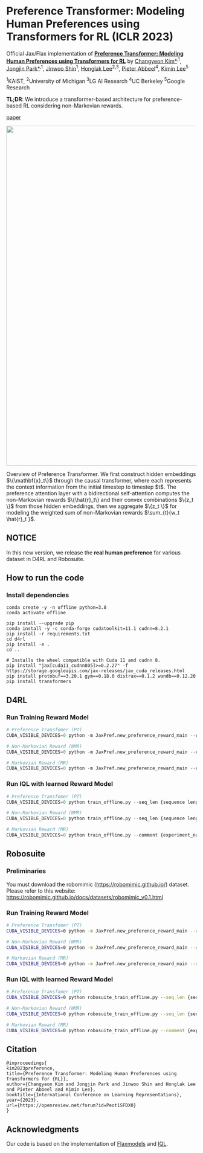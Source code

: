 # Preference Transformer: Modeling Human Preferences using Transformers for RL (ICLR 2023)

Official Jax/Flax implementation of **[Preference Transformer: Modeling Human Preferences using Transformers for RL](https://openreview.net/forum?id=Peot1SFDX0)** by [Changyeon Kim*](https://changyeon.page)<sup>,1</sup>, [Jongjin Park*](https://pjj4288.github.io/)<sup>,1</sup>, [Jinwoo Shin](https://alinlab.kaist.ac.kr/shin.html)<sup>1</sup>, [Honglak Lee](https://web.eecs.umich.edu/~honglak/)<sup>2,3</sup>, [Pieter Abbeel](http://people.eecs.berkeley.edu/~pabbeel/)<sup>4</sup>, [Kimin Lee](https://sites.google.com/view/kiminlee)<sup>5</sup>

<sup>1</sup>KAIST, <sup>2</sup>University of Michigan <sup>3</sup>LG AI Research <sup>4</sup>UC Berkeley <sup>5</sup>Google Research

**TL;DR**: We introduce a transformer-based architecture for preference-based RL considering non-Markovian rewards.

[paper](https://openreview.net/pdf?id=Peot1SFDX0)

<p align="center">
    <img src=figures/arch.png width="900"> 
</p>
Overview of Preference Transformer. We first construct hidden embeddings $\{\mathbf{x}_t\}$ through the causal transformer, where each represents the context information from the initial timestep to timestep $t$. The preference attention layer with a bidirectional self-attention computes the non-Markovian rewards $\{\hat{r}_t\} and their convex combinations $\{z_t \}$ from those hidden embeddings, then we aggregate $\{z_t \}$ for modeling the weighted sum of non-Markovian rewards $\sum_{t}{w_t \hat{r}_t }$.


## NOTICE

In this new version, we release the **real human preference** for various dataset in D4RL and Robosuite.
<!-- replace the human label with the dummy label (all labels are masked with constant 1), so you can only check how our implementation works. We will publicly release the collected real human preferences. -->

## How to run the code

### Install dependencies

```
conda create -y -n offline python=3.8
conda activate offline

pip install --upgrade pip
conda install -y -c conda-forge cudatoolkit=11.1 cudnn=8.2.1
pip install -r requirements.txt
cd d4rl
pip install -e .
cd ..

# Installs the wheel compatible with Cuda 11 and cudnn 8.
pip install "jax[cuda11_cudnn805]>=0.2.27" -f https://storage.googleapis.com/jax-releases/jax_cuda_releases.html
pip install protobuf==3.20.1 gym==0.18.0 distrax==0.1.2 wandb==0.12.20
pip install transformers
```

## D4RL
### Run Training Reward Model

```python
# Preference Transfomer (PT)
CUDA_VISIBLE_DEVICES=0 python -m JaxPref.new_preference_reward_main --use_human_label True --comment {experiment_name} --transformer.embd_dim 256 --transformer.n_layer 1 --transformer.n_head 4 --env {D4RL env name} --logging.output_dir './logs/pref_reward' --batch_size 256 --num_query {number of query} --query_len 100 --n_epochs 10000 --skip_flag 0 --seed {seed} --model_type PrefTransformer

# Non-Markovian Reward (NMR)
CUDA_VISIBLE_DEVICES=0 python -m JaxPref.new_preference_reward_main --use_human_label True --comment {experiment_name} --env {D4RL env name} --logging.output_dir './logs/pref_reward' --batch_size 256 --num_query {number of query} --query_len 100 --n_epochs 10000 --skip_flag 0 --seed {seed} --model_type NMR

# Markovian Reward (MR)
CUDA_VISIBLE_DEVICES=0 python -m JaxPref.new_preference_reward_main --use_human_label True --comment {experiment_name} --env {D4RL env name} --logging.output_dir './logs/pref_reward' --batch_size 256 --num_query {number of query} --query_len 100 --n_epochs 10000 --skip_flag 0 --seed {seed} --model_type MR
```

### Run IQL with learned Reward Model

```python
# Preference Transfomer (PT)
CUDA_VISIBLE_DEVICES=0 python train_offline.py --seq_len {sequence length in reward prediction} --comment {experiment_name} --eval_interval {5000: mujoco / 100000: antmaze / 50000: adroit} --env_name {d4rl env name} --config {configs/(mujoco|antmaze|adroit)_config.py} --eval_episodes {100 for ant , 10 o.w.} --use_reward_model True --model_type PrefTransformer --ckpt_dir {reward_model_path} --seed {seed}

# Non-Markovian Reward (NMR)
CUDA_VISIBLE_DEVICES=0 python train_offline.py --seq_len {sequence length in reward prediction} --comment {experiment_name} --eval_interval {5000: mujoco / 100000: antmaze / 50000: adroit} --env_name {d4rl env name} --config {configs/(mujoco|antmaze|adroit)_config.py} --eval_episodes {100 for ant , 10 o.w.} --use_reward_model True --model_type NMR --ckpt_dir {reward_model_path} --seed {seed}

# Markovian Reward (MR)
CUDA_VISIBLE_DEVICES=0 python train_offline.py --comment {experiment_name} --eval_interval {5000: mujoco / 100000: antmaze / 50000: adroit} --env_name {d4rl env name} --config {configs/(mujoco|antmaze|adroit)_config.py} --eval_episodes {100 for ant , 10 o.w.} --use_reward_model True --model_type MR --ckpt_dir {reward_model_path} --seed {seed}
```

## Robosuite

### Preliminaries
You must download the robomimic (https://robomimic.github.io/) dataset. <br/>
Please refer to this website: https://robomimic.github.io/docs/datasets/robomimic_v0.1.html
### Run Training Reward Model

```bash
# Preference Transfomer (PT)
CUDA_VISIBLE_DEVICES=0 python -m JaxPref.new_preference_reward_main --use_human_label True --comment {experiment_name} --robosuite True --robosuite_dataset_type {dataset_type} --robosuite_dataset_path {path for robomimic demonstrations} --transformer.embd_dim 256 --transformer.n_layer 1 --transformer.n_head 4 --env {Robosuite env name} --logging.output_dir './logs/pref_reward' --batch_size 256 --num_query {number of query} --query_len {100|50} --n_epochs 10000 --skip_flag 0 --seed {seed} --model_type PrefTransformer

# Non-Markovian Reward (NMR)
CUDA_VISIBLE_DEVICES=0 python -m JaxPref.new_preference_reward_main --use_human_label True --comment {experiment_name} --robosuite True --robosuite_dataset_type {dataset_type} --robosuite_dataset_path {path for robomimic demonstrations} --env {Robosuite env name} --logging.output_dir './logs/pref_reward' --batch_size 256 --num_query {number of query} --query_len {100|50} --n_epochs 10000 --skip_flag 0 --seed {seed} --model_type NMR

# Markovian Reward (MR)
CUDA_VISIBLE_DEVICES=0 python -m JaxPref.new_preference_reward_main --use_human_label True --comment {experiment_name} --robosuite True --robosuite_dataset_type {dataset_type} --robosuite_dataset_path {path for robomimic demonstrations} --env {Robosuite env name} --logging.output_dir './logs/pref_reward' --batch_size 256 --num_query 100000 --query_len {100|50} --n_epochs 10000 --skip_flag 0 --seed {seed} --model_type MR
```

### Run IQL with learned Reward Model

```bash
# Preference Transfomer (PT)
CUDA_VISIBLE_DEVICES=0 python robosuite_train_offline.py --seq_len {sequence length in reward prediction} --comment {experiment_name} --eval_interval 100000 --env_name {Robosuite env name} --robosuite_dataset_type {ph|mh} --robosuite_dataset_path {path for robomimic demonstrations} --config configs/adroit_config.py --eval_episodes 10 --use_reward_model True --model_type PrefTransformer --ckpt_dir {reward_model_path} --seed {seed}

# Non-Markovian Reward (NMR)
CUDA_VISIBLE_DEVICES=0 python robosuite_train_offline.py --seq_len {sequence length in reward prediction} --comment {experiment_name} --eval_interval 100000 --env_name {Robosuite env name} --robosuite_dataset_type {ph|mh} --robosuite_dataset_path {path for robomimic demonstrations} --config configs/adroit_config.py --eval_episodes 10 --use_reward_model True --model_type NMR --ckpt_dir {reward_model_path} --seed {seed}

# Markovian Reward (MR)
CUDA_VISIBLE_DEVICES=0 python robosuite_train_offline.py --comment {experiment_name} --eval_interval 100000 --env_name {Robosuite env name} --robosuite_dataset_type {ph|mh} --robosuite_dataset_path {path for robomimic demonstrations} --config configs/adroit_config.py --eval_episodes 10 --use_reward_model True --model_type MR --ckpt_dir {reward_model_path} --seed {seed}
```

## Citation

```
@inproceedings{
kim2023preference,
title={Preference Transformer: Modeling Human Preferences using Transformers for {RL}},
author={Changyeon Kim and Jongjin Park and Jinwoo Shin and Honglak Lee and Pieter Abbeel and Kimin Lee},
booktitle={International Conference on Learning Representations},
year={2023},
url={https://openreview.net/forum?id=Peot1SFDX0}
}
```

## Acknowledgments

Our code is based on the implementation of [Flaxmodels](https://github.com/matthias-wright/flaxmodels) and [IQL](https://github.com/ikostrikov/implicit_q_learning). 